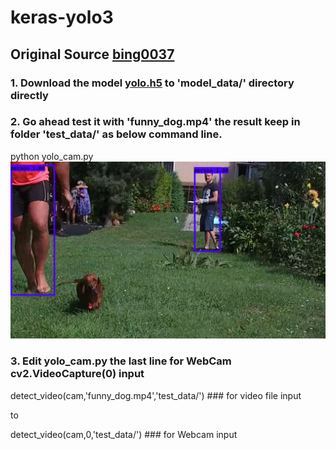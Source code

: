 # keras-yolo3
## Original Source [bing0037](https://github.com/bing0037/keras-yolo3)
### 1. Download the model [yolo.h5](https://drive.google.com/uc?export=download&confirm=8R0l&id=1Dd-uUhhXvosXiIIZM8tiXoZyENJxIY4u) to 'model_data/' directory directly
### 2. Go ahead test it with 'funny_dog.mp4' the result keep in folder 'test_data/' as below command line.
python yolo_cam.py
![](https://github.com/theerawatramchuen/Keras-Yolo-V3/blob/master/test_data/result_1.jpg)
### 3. Edit yolo_cam.py the last line for WebCam cv2.VideoCapture(0) input
detect_video(cam,'funny_dog.mp4','test_data/') ### for video file input

to

detect_video(cam,0,'test_data/') ### for Webcam input
